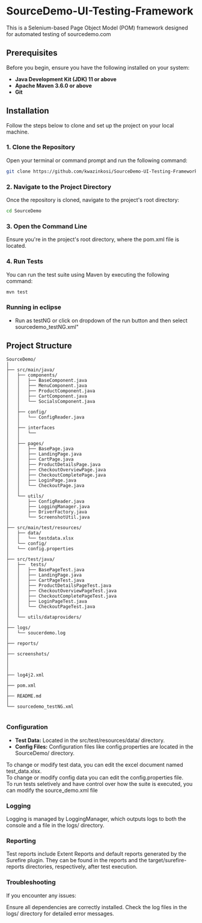 # SourceDemo-UI-Testing-Framework

This is a Selenium-based Page Object Model (POM) framework designed for automated testing of sourcedemo.com

## Prerequisites

Before you begin, ensure you have the following installed on your system:

- **Java Development Kit (JDK) 11 or above**
- **Apache Maven 3.6.0 or above**
- **Git**

## Installation

Follow the steps below to clone and set up the project on your local machine.

### 1. Clone the Repository

Open your terminal or command prompt and run the following command:

```sh
git clone https://github.com/kwazinkosi/SourceDemo-UI-Testing-Framework.git
```
### 2. Navigate to the Project Directory
Once the repository is cloned, navigate to the project's root directory:

```sh
cd SourceDemo
```
### 3. Open the Command Line
Ensure you're in the project's root directory, where the pom.xml file is located.


### 4. Run Tests
You can run the test suite using Maven by executing the following command:

```sh
mvn test
```
### Running in eclipse

- Run as testNG or click on dropdown of the run button and then select sourcedemo_testNG.xml"

## Project Structure


```plaintext
SourceDemo/
│
├── src/main/java/
│   ├── components/
│   │   ├── BaseComponent.java
│   │   ├── MenuComponent.java
│   │   ├── ProductComponent.java
│   │   ├── CartComponent.java
│   │   └── SocialsComponent.java
│   │
│   ├── config/
│   │   └── ConfigReader.java
│   │
│   ├── interfaces
│   │   └── 
│   │
│   ├── pages/
│   │   ├── BasePage.java
│   │   ├── LandingPage.java
│   │   ├── CartPage.java
│   │   ├── ProductDetailsPage.java
│   │   ├── CheckoutOverviewPage.java
│   │   ├── CheckoutCompletePage.java
│   │   ├── LoginPage.java
│   │   └── CheckoutPage.java
│   │
│   └── utils/
│       ├── ConfigReader.java
│       ├── LoggingManager.java
│       ├── DriverFactory.java
│       └── ScreenshotUtil.java
│
├── src/main/test/resources/
│   ├── data/
│   │  	└── testdata.xlsx
│   └── config/
│ 	└── config.properties
│
├── src/test/java/
│   ├──  tests/
│   │   ├── BasePageTest.java
│   │   ├── LandingPage.java
│   │   ├── CartPageTest.java
│   │   ├── ProductDetailsPageTest.java
│   │   ├── CheckoutOverviewPageTest.java
│   │   ├── CheckoutCompletePageTest.java
│   │   ├── LoginPageTest.java
│   │   └── CheckoutPageTest.java
│   │ 
│   └── utils/dataproviders/
│   
├── logs/
│   └── soucerdemo.log
│
├── reports/
│
├── screenshots/
│
│
│
├── log4j2.xml
│
├── pom.xml
│
├── README.md
│
└── sourcedemo_testNG.xml
 
 ```

### Configuration
- **Test Data:** Located in the src/test/resources/data/ directory.
- **Config Files:** Configuration files like config.properties are located in the SourceDemo/ directory.

To change or modify test data, you can edit the excel document named test_data.xlsx.  
To change or modify config data you can edit the config.properties file.		
To run tests seletively and have control over how the suite is executed, you can modify the source_demo.xml file

### Logging
Logging is managed by LoggingManager, which outputs logs to both the console and a file in the logs/ directory.

### Reporting
Test reports include Extent Reports and default reports generated by the Surefire plugin. They can be found in the reports and the target/surefire-reports directories, respectively, after test execution.

### Troubleshooting
If you encounter any issues:

Ensure all dependencies are correctly installed.
Check the log files in the logs/ directory for detailed error messages.


